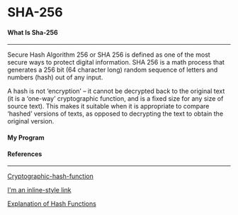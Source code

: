 # SHA-256

#### What Is Sha-256
<hr/>

Secure Hash Algorithm 256 or SHA 256 is defined as one of the most secure ways to protect digital information. 
SHA 256 is a math process that generates a 256 bit (64 character long) random sequence of letters and numbers 
(hash) out of any input.

A hash is not ‘encryption’ – it cannot be decrypted back to the original text (it is a ‘one-way’ cryptographic function, and 
is a fixed size for any size of source text). This makes it suitable when it is appropriate to compare ‘hashed’ versions of texts,
as opposed to decrypting the text to obtain the original version.


#### My Program

#### References
<hr/>

[Cryptographic-hash-function](https://komodoplatform.com/cryptographic-hash-function/)

[I'm an inline-style link](https://www.Example.com)

[Explanation of Hash Functions](https://www.youtube.com/watch?v=mbekM2ErHfM)
